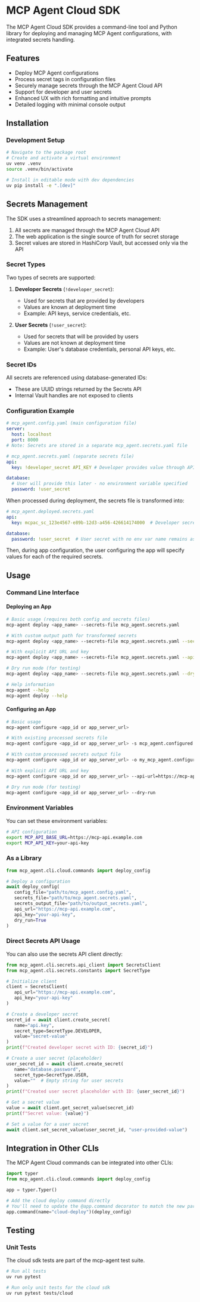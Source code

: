 # MCP Agent Cloud SDK

The MCP Agent Cloud SDK provides a command-line tool and Python library for deploying and managing MCP Agent configurations, with integrated secrets handling.

## Features

- Deploy MCP Agent configurations
- Process secret tags in configuration files
- Securely manage secrets through the MCP Agent Cloud API
- Support for developer and user secrets
- Enhanced UX with rich formatting and intuitive prompts
- Detailed logging with minimal console output


## Installation

### Development Setup

```bash
# Navigate to the package root
# Create and activate a virtual environment
uv venv .venv
source .venv/bin/activate

# Install in editable mode with dev dependencies
uv pip install -e ".[dev]"
```

## Secrets Management

The SDK uses a streamlined approach to secrets management:

1. All secrets are managed through the MCP Agent Cloud API
2. The web application is the single source of truth for secret storage
3. Secret values are stored in HashiCorp Vault, but accessed only via the API

### Secret Types

Two types of secrets are supported:

1. **Developer Secrets** (`!developer_secret`):

   - Used for secrets that are provided by developers
   - Values are known at deployment time
   - Example: API keys, service credentials, etc.

2. **User Secrets** (`!user_secret`):
   - Used for secrets that will be provided by users
   - Values are not known at deployment time
   - Example: User's database credentials, personal API keys, etc.

### Secret IDs

All secrets are referenced using database-generated IDs:

- These are UUID strings returned by the Secrets API
- Internal Vault handles are not exposed to clients

### Configuration Example

```yaml
# mcp_agent.config.yaml (main configuration file)
server:
  host: localhost
  port: 8000
# Note: Secrets are stored in a separate mcp_agent.secrets.yaml file
```

```yaml
# mcp_agent.secrets.yaml (separate secrets file)
api:
  key: !developer_secret API_KEY # Developer provides value through API_KEY environment variable

database:
  # User will provide this later - no environment variable specified
  password: !user_secret
```

When processed during deployment, the secrets file is transformed into:

```yaml
# mcp_agent.deployed.secrets.yaml
api:
  key: mcpac_sc_123e4567-e89b-12d3-a456-426614174000  # Developer secret transformed to UUID

database:
  password: !user_secret  # User secret with no env var name remains as a tag
```

Then, during app configuration, the user configuring the app will specify values for each of the required secrets.

## Usage

### Command Line Interface

#### Deploying an App

```bash
# Basic usage (requires both config and secrets files)
mcp-agent deploy <app_name> --secrets-file mcp_agent.secrets.yaml

# With custom output path for transformed secrets
mcp-agent deploy <app_name> --secrets-file mcp_agent.secrets.yaml --secrets-output-file mcp_agent.deployed.secrets.yaml

# With explicit API URL and key
mcp-agent deploy <app_name> --secrets-file mcp_agent.secrets.yaml --api-url=https://mcp-api.example.com --api-key=your-api-key

# Dry run mode (for testing)
mcp-agent deploy <app_name> --secrets-file mcp_agent.secrets.yaml --dry-run

# Help information
mcp-agent --help
mcp-agent deploy --help
```

#### Configuring an App

```bash
# Basic usage
mcp-agent configure <app_id or app_server_url>

# With existing processed secrets file
mcp-agent configure <app_id or app_server_url> -s mcp_agent.configured.secrets.yaml

# With custom processed secrets output file
mcp-agent configure <app_id or app_server_url> -o my_mcp_agent.configured.secrets.yaml

# With explicit API URL and key
mcp-agent configure <app_id or app_server_url> --api-url=https://mcp-api.example.com --api-key=your-api-key

# Dry run mode (for testing)
mcp-agent configure <app_id or app_server_url> --dry-run
```

### Environment Variables

You can set these environment variables:

```bash
# API configuration
export MCP_API_BASE_URL=https://mcp-api.example.com
export MCP_API_KEY=your-api-key
```

### As a Library

```python
from mcp_agent.cli.cloud.commands import deploy_config

# Deploy a configuration
await deploy_config(
   config_file="path/to/mcp_agent.config.yaml",
   secrets_file="path/to/mcp_agent.secrets.yaml",
   secrets_output_file="path/to/output_secrets.yaml",
   api_url="https://mcp-api.example.com",
   api_key="your-api-key",
   dry_run=True
)
```

### Direct Secrets API Usage

You can also use the secrets API client directly:

```python
from mcp_agent.cli.secrets.api_client import SecretsClient
from mcp_agent.cli.secrets.constants import SecretType

# Initialize client
client = SecretsClient(
   api_url="https://mcp-api.example.com",
   api_key="your-api-key"
)

# Create a developer secret
secret_id = await client.create_secret(
   name="api.key",
   secret_type=SecretType.DEVELOPER,
   value="secret-value"
)
print(f"Created developer secret with ID: {secret_id}")

# Create a user secret (placeholder)
user_secret_id = await client.create_secret(
   name="database.password",
   secret_type=SecretType.USER,
   value=""  # Empty string for user secrets
)
print(f"Created user secret placeholder with ID: {user_secret_id}")

# Get a secret value
value = await client.get_secret_value(secret_id)
print(f"Secret value: {value}")

# Set a value for a user secret
await client.set_secret_value(user_secret_id, "user-provided-value")
```

## Integration in Other CLIs

The MCP Agent Cloud commands can be integrated into other CLIs:

```python
import typer
from mcp_agent.cli.cloud.commands import deploy_config

app = typer.Typer()

# Add the cloud deploy command directly
# You'll need to update the @app.command decorator to match the new parameter requirements
app.command(name="cloud-deploy")(deploy_config)
```

## Testing

### Unit Tests

The cloud sdk tests are part of the mcp-agent test suite.

```bash
# Run all tests
uv run pytest

# Run only unit tests for the cloud sdk
uv run pytest tests/cloud
```

